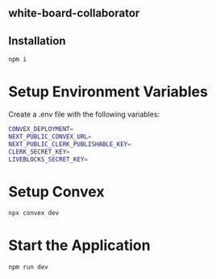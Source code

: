## white-board-collaborator

## Installation

```bash
npm i
```
# Setup Environment Variables

Create a .env file with the following variables:

```bash
CONVEX_DEPLOYMENT=
NEXT_PUBLIC_CONVEX_URL=
NEXT_PUBLIC_CLERK_PUBLISHABLE_KEY=
CLERK_SECRET_KEY=
LIVEBLOCKS_SECRET_KEY=
```
# Setup Convex
```bash
npx convex dev
```
# Start the Application
```bash
npm run dev
```
